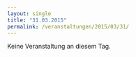 ```yaml
---
layout: single
title: "31.03.2015"
permalink: /veranstaltungen/2015/03/31/
---
```


Keine Veranstaltung an diesem Tag.
